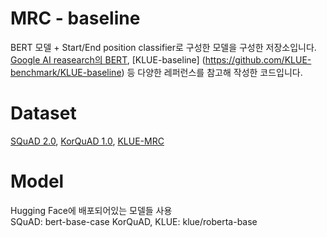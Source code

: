 # MRC - baseline
BERT 모델 + Start/End position classifier로 구성한 모델을 구성한 저장소입니다. [Google AI reasearch의 BERT](https://github.com/google-research/bert), 
[KLUE-baseline] (https://github.com/KLUE-benchmark/KLUE-baseline) 등 다양한 레퍼런스를 참고해 작성한 코드입니다.

# Dataset
[SQuAD 2.0](https://rajpurkar.github.io/SQuAD-explorer/), [KorQuAD 1.0](https://korquad.github.io/KorQuad%201.0/), [KLUE-MRC](https://klue-benchmark.com/)

# Model
Hugging Face에 배포되어있는 모델들 사용  
SQuAD: bert-base-case
KorQuAD, KLUE: klue/roberta-base
